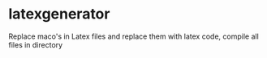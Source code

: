 latexgenerator
==============

Replace maco's in Latex files and replace them with latex code, compile all files in directory
